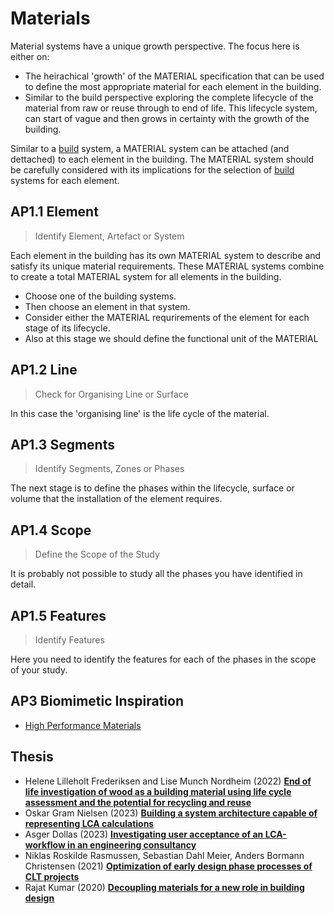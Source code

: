 # Materials

Material systems have a unique growth perspective. The focus here is either on:
* The heirachical 'growth' of the MATERIAL specification that can be used to define the most appropriate material for each element in the building.
* Similar to the build perspective exploring the complete lifecycle of the material from raw or reuse through to end of life. This lifecycle system, can start of vague and then grows in certainty with the growth of the building. 

Similar to a [build] system, a MATERIAL system can be attached (and dettached) to each element in the building. The MATERIAL system should be carefully considered with its implications for the selection of [build] systems for each element.

## AP1.1 Element
> Identify Element, Artefact or System

Each element in the building has its own MATERIAL system to describe and satisfy its unique material requirements.  These MATERIAL systems combine to create a total MATERIAL system for all elements in the building. 
* Choose one of the building systems.
* Then choose an element in that system. 
* Consider either the MATERIAL requrirements of the element for each stage of its lifecycle.
*  Also at this stage we should define the functional unit of the MATERIAL

## AP1.2 Line
> Check for Organising Line or Surface

In this case the 'organising line' is the life cycle of the material.

## AP1.3 Segments
> Identify Segments, Zones or Phases

The next stage is to define the phases within the lifecycle, surface or volume that the installation of the element requires.

## AP1.4 Scope
> Define the Scope of the Study

It is probably not possible to study all the phases you have identified in detail.

## AP1.5 Features
> Identify Features

Here you need to identify the features for each of the phases in the scope of your study.

[site]: /Agile/Systems/Site
[floor]: /Agile/Systems/Floor
[Facade]: /Agile/Systems/Facade
[Core]: /Agile/Systems/Core
[Space]: /Agile/Systems/Space
[structure]: /Agile/Systems/Structure
[Services]: /Agile/Systems/Services
[fire]: /Agile/Systems/Fire
[materials]: /Agile/Systems/Materials
[build]: /Agile/Systems/Build

## AP3 Biomimetic Inspiration
* [High Performance Materials](https://asknature.org/collection/high-performance-materials/)

## Thesis
* Helene Lilleholt Frederiksen and Lise Munch Nordheim (2022) [**End of life investigation of wood as a building material using life cycle assessment and the potential for recycling and reuse**](https://findit.dtu.dk/en/catalog/62e476bcefa720a44693df6b)
* Oskar Gram Nielsen (2023) [**Building a system architecture capable of representing LCA calculations**](https://findit.dtu.dk/en/catalog/640931da8134193d040cca88)
* Asger Dollas (2023) [**Investigating user acceptance of an LCA-workflow in an engineering consultancy**](https://findit.dtu.dk/en/catalog/64068ecd089b9f3c96437dc1)
* Niklas Roskilde Rasmussen, Sebastian Dahl Meier, Anders Bormann Christensen (2021) [**Optimization of early design phase processes of CLT projects**](https://findit.dtu.dk/en/catalog/6038e52ed9001d01656e1cdd)
* Rajat Kumar (2020) [**Decoupling materials for a new role in building design**](https://findit.dtu.dk/en/catalog/5f7457d4d9001d5518098afe)

